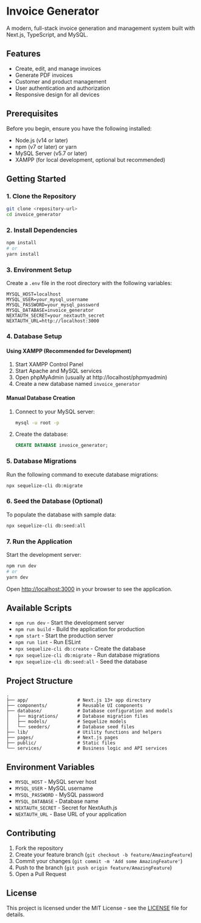 # Invoice Generator

A modern, full-stack invoice generation and management system built with Next.js, TypeScript, and MySQL.

## Features

- Create, edit, and manage invoices
- Generate PDF invoices
- Customer and product management
- User authentication and authorization
- Responsive design for all devices

## Prerequisites

Before you begin, ensure you have the following installed:

- Node.js (v14 or later)
- npm (v7 or later) or yarn
- MySQL Server (v5.7 or later)
- XAMPP (for local development, optional but recommended)

## Getting Started

### 1. Clone the Repository

```bash
git clone <repository-url>
cd invoice_generator
```

### 2. Install Dependencies

```bash
npm install
# or
yarn install
```

### 3. Environment Setup

Create a `.env` file in the root directory with the following variables:

```env
MYSQL_HOST=localhost
MYSQL_USER=your_mysql_username
MYSQL_PASSWORD=your_mysql_password
MYSQL_DATABASE=invoice_generator
NEXTAUTH_SECRET=your_nextauth_secret
NEXTAUTH_URL=http://localhost:3000
```

### 4. Database Setup

#### Using XAMPP (Recommended for Development)

1. Start XAMPP Control Panel
2. Start Apache and MySQL services
3. Open phpMyAdmin (usually at http://localhost/phpmyadmin)
4. Create a new database named `invoice_generator`

#### Manual Database Creation

1. Connect to your MySQL server:
   ```bash
   mysql -u root -p
   ```
2. Create the database:
   ```sql
   CREATE DATABASE invoice_generator;
   ```

### 5. Database Migrations

Run the following command to execute database migrations:

```bash
npx sequelize-cli db:migrate
```

### 6. Seed the Database (Optional)

To populate the database with sample data:

```bash
npx sequelize-cli db:seed:all
```

### 7. Run the Application

Start the development server:

```bash
npm run dev
# or
yarn dev
```

Open [http://localhost:3000](http://localhost:3000) in your browser to see the application.

## Available Scripts

- `npm run dev` - Start the development server
- `npm run build` - Build the application for production
- `npm start` - Start the production server
- `npm run lint` - Run ESLint
- `npx sequelize-cli db:create` - Create the database
- `npx sequelize-cli db:migrate` - Run database migrations
- `npx sequelize-cli db:seed:all` - Seed the database

## Project Structure

```
.
├── app/                  # Next.js 13+ app directory
├── components/           # Reusable UI components
├── database/             # Database configuration and models
│   ├── migrations/       # Database migration files
│   ├── models/           # Sequelize models
│   └── seeders/          # Database seed files
├── lib/                  # Utility functions and helpers
├── pages/                # Next.js pages
├── public/               # Static files
└── services/             # Business logic and API services
```

## Environment Variables

- `MYSQL_HOST` - MySQL server host
- `MYSQL_USER` - MySQL username
- `MYSQL_PASSWORD` - MySQL password
- `MYSQL_DATABASE` - Database name
- `NEXTAUTH_SECRET` - Secret for NextAuth.js
- `NEXTAUTH_URL` - Base URL of your application

## Contributing

1. Fork the repository
2. Create your feature branch (`git checkout -b feature/AmazingFeature`)
3. Commit your changes (`git commit -m 'Add some AmazingFeature'`)
4. Push to the branch (`git push origin feature/AmazingFeature`)
5. Open a Pull Request

## License

This project is licensed under the MIT License - see the [LICENSE](LICENSE) file for details.
